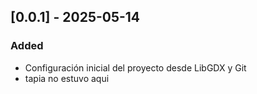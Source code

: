 ## [0.0.1] - 2025-05-14
### Added
- Configuración inicial del proyecto desde LibGDX y Git
- tapia no estuvo aqui
